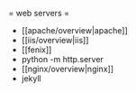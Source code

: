 = web servers =

* [[apache/overview|apache]]
* [[iis/overview|iis]]
* [[fenix]]
* python -m http.server
* [[nginx/overview|nginx]]
* jekyll
